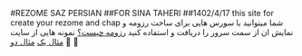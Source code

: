 #REZOME SAZ PERSIAN 
##FOR SINA TAHERI
##1402/4/17
this site for create your rezome and chap 
شما میتوانید با سورس هایی برای ساخت رزومه و نمایش ان از سمت سرور را دریافت و استفاده کنید
[رزومه چیست؟](https://fa.wikipedia.org/wiki/%D8%B1%D8%B2%D9%88%D9%85%D9%87)
نمونه هایی از سایت 🙂 🫡
[مثال یک](../../Pictures/Screenshots/Screenshot%20from%202023-07-04%2003-05-25.png)
[مثال دو](../../Pictures/Screenshots/Screenshot%20from%202023-07-08%2004-49-03.png)
